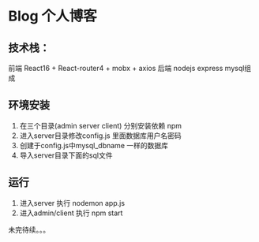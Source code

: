 # Blog 个人博客

## 技术栈： 

  前端 React16  + React-router4 + mobx + axios
  后端 nodejs express mysql组成

## 环境安装

  1. 在三个目录(admin server client) 分别安装依赖 npm
  2. 进入server目录修改config.js 里面数据库用户名密码
  3. 创建于config.js中mysql_dbname 一样的数据库
  4. 导入server目录下面的sql文件

## 运行

  1. 进入server 执行 nodemon app.js
  2. 进入admin/client 执行 npm start 


未完待续。。。

